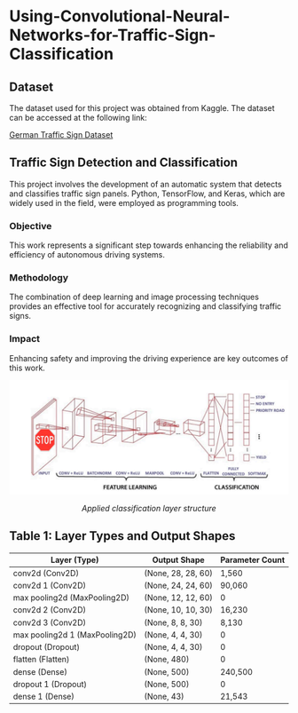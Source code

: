 # Using-Convolutional-Neural-Networks-for-Traffic-Sign-Classification
## Dataset

The dataset used for this project was obtained from Kaggle. The dataset can be accessed at the following link:

[German Traffic Sign Dataset]([kaggle.com/link/to/dataset](https://www.kaggle.com/datasets/harbhajansingh21/german-traffic-sign-dataset/code))

## Traffic Sign Detection and Classification

This project involves the development of an automatic system that detects and classifies traffic sign panels. Python, TensorFlow, and Keras, which are widely used in the field, were employed as programming tools.

### Objective
This work represents a significant step towards enhancing the reliability and efficiency of autonomous driving systems.

### Methodology
The combination of deep learning and image processing techniques provides an effective tool for accurately recognizing and classifying traffic signs.

### Impact
Enhancing safety and improving the driving experience are key outcomes of this work.

<div align="center">
  <img src="images/Resim52.PNG" alt="Example Image">
  <p><em>Applied classification layer structure</em></p>
</div>

## Table 1: Layer Types and Output Shapes

| Layer (Type)       | Output Shape    | Parameter Count |
|--------------------|-----------------|-----------------|
| conv2d (Conv2D)    | (None, 28, 28, 60) | 1,560           |
| conv2d 1 (Conv2D)  | (None, 24, 24, 60) | 90,060          |
| max pooling2d (MaxPooling2D) | (None, 12, 12, 60) | 0           |
| conv2d 2 (Conv2D)  | (None, 10, 10, 30) | 16,230          |
| conv2d 3 (Conv2D)  | (None, 8, 8, 30)   | 8,130           |
| max pooling2d 1 (MaxPooling2D) | (None, 4, 4, 30) | 0            |
| dropout (Dropout)  | (None, 4, 4, 30)   | 0               |
| flatten (Flatten)  | (None, 480)       | 0               |
| dense (Dense)      | (None, 500)       | 240,500         |
| dropout 1 (Dropout)| (None, 500)       | 0               |
| dense 1 (Dense)    | (None, 43)        | 21,543          |
